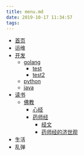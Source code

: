 ```yaml
---
title: menu.md
date: 2019-10-17 11:34:57
tags:
---
```

* [首页](/home)
* 运维
* [开发](/dev)
  * [golang](/dev/golang)
    * [test](/dev/golang/test)
    * [test2](/dev/golang/test2)
  * [python](/dev/python)
  * [java](/dev/java)
* [读书](/reading)
  * [佛教](/reading/fojiao)
    * [心经](/reading/fojiao/xinjing)
    * [药师经](/reading/fojiao/yaoshijing)
      * [经文](/reading/fojiao/yaoshijing/jingwen)
      * [药师经的济世观](/reading/fojiao/yaoshijing/jishiguan)
* 生活
* 乱弹

